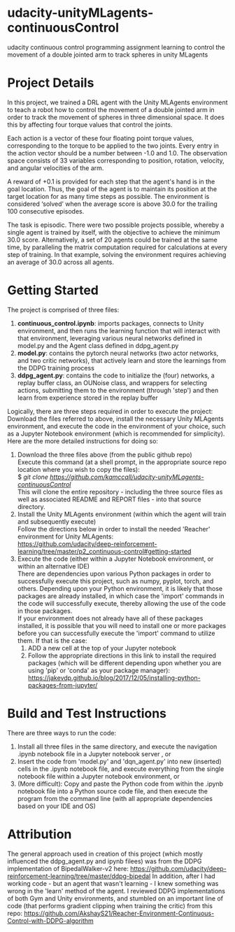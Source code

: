 # udacity-unityMLagents-continuousControl
udacity continuous control programming assignment learning to control the movement of a double jointed arm to track spheres in unity MLagents

# Project Details 
In this project, we trained a DRL agent with the Unity MLAgents environment to teach a robot how to control the movement of a double jointed arm in order to track the movement of spheres in three dimensional space.  It does this by affecting four torque values that control the joints. 

Each action is a vector of these four floating point torque values, corresponding to the torque to be applied to the two joints. Every entry in the action vector should be a number between -1.0 and 1.0. The observation space consists of 33 variables corresponding to position, rotation, velocity, and angular velocities of the arm.

A reward of +0.1 is provided for each step that the agent's hand is in the goal location. Thus, the goal of the agent is to maintain its position at the target location for as many time steps as possible.  The environment is considered ‘solved’ when the average score is above 30.0 for the trailing 100 consecutive episodes.

The task is episodic. There were two possible projects possible, whereby a single agent is trained by itself, with the objective to achieve the minimum 30.0 score. Alternatively, a set of 20 agents could be trained at the same time, by paralleling the matrix computation required for calculations at every step of training. In that example, solving the environment requires achieving an average of 30.0 across all agents. 

# Getting Started
The project is comprised of three files:
1. **continuous_control.ipynb**: imports packages, connects to Unity environment, and then runs the learning function that will interact with that environment, leveraging various neural networks defined in model.py and the Agent class defined in ddpg_agent.py
2. **model.py**: contains the pytorch neural networks (two actor networks, and two critic networks), that actively learn and store the learnings from the DDPG training process  
3. **ddpg_agent.py**: contains the code to initialize the (four) networks, a replay buffer class, an OUNoise class, and wrappers for selecting actions, submitting them to the environment (through 'step') and then learn from experience stored in the replay buffer

Logically, there are three steps required in order to execute the project: Download the files referred to above, install the necessary Unity MLAgents environment, and execute the code in the environment of your choice, such as a Jupyter Notebook environment (which is recommended for simplicity).  Here are the more detailed instructions for doing so:
1. Download the three files above (from the public github repo)   
Execute this command (at a shell prompt, in the appropriate source repo location where you wish to copy the files): \
$ *git clone https://github.com/kamccall/udacity-unityMLagents-continuousControl* \
This will clone the entire repository - including the three source files as well as associated README and REPORT files - into that source directory. 
1. Install the Unity MLAgents environment (within which the agent will train and subsequently execute)   
Follow the directions below in order to install the needed 'Reacher' environment for Unity MLAgents: \
https://github.com/udacity/deep-reinforcement-learning/tree/master/p2_continuous-control#getting-started
1. Execute the code (either within a Jupyter Notebook environment, or within an alternative IDE) \
There are dependencies upon various Python packages in order to successfully execute this project, such as numpy, pyplot, torch, and others. Depending upon your Python environment, it is likely that those packages are already installed, in which case the 'import' commands in the code will successfully execute, thereby allowing the use of the code in those packages.\
If your environment does not already have all of these packages installed, it is possible that you will need to install one or more packages before you can successfully execute the 'import' command to utilize them.  If that is the case:
    1. ADD a new cell at the top of your Jupyter notebook
    1. Follow the appropriate directions in this link to install the required packages (which will be different depending upon whether you are using 'pip' or 'conda' as your package manager): https://jakevdp.github.io/blog/2017/12/05/installing-python-packages-from-jupyter/

# Build and Test Instructions
There are three ways to run the code:
1. Install all three files in the same directory, and execute the navigation .ipynb notebook file in a Jupyter notebook server , or
2. Insert the code from 'model.py' and 'dqn_agent.py' into new (inserted) cells in the .ipynb notebook file, and execute everything from the single notebook file within a Jupyter notebook environment, or
3. (More difficult): Copy and paste the Python code from within the .ipynb notebook file into a Python source code file, and then execute the program from the command line (with all appropriate dependencies based on your IDE and OS)

# Attribution
The general approach used in creation of this project (which mostly influenced the ddpg_agent.py and ipynb filees) was from the DDPG implementation of BipedalWalker-v2 here: https://github.com/udacity/deep-reinforcement-learning/tree/master/ddpg-bipedal 
In addition, after I had working code - but an agent that wasn't learning - I knew something was wrong in the 'learn' method of the agent. I reviewed DDPG implementations of both Gym and Unity environments, and stumbled on an important line of code (that performs gradient clipping when training the critic) from this repo: https://github.com/AkshayS21/Reacher-Environment-Continuous-Control-with-DDPG-algorithm
